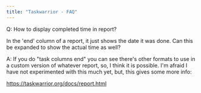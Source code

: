 ```yaml
---
title: "Taskwarrior - FAQ"
---
```


Q: How to display completed time in report?

In the 'end' column of a report, it just shows the date it was done. Can this be expanded to show the actual time as well?

A: If you do "task columns end" you can see there's other formats to use in a custom version of whatever report, so, I think it is possible. I'm afraid I have not experimented with this much yet, but, this gives some more info: 

https://taskwarrior.org/docs/report.html

